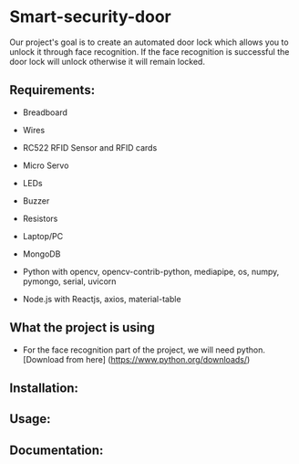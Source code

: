 # Smart-security-door
Our project's goal is to create an automated door lock which allows you to unlock it through face recognition. If the face recognition is successful the door lock will unlock otherwise it will remain locked. 

## Requirements:

 -  Breadboard
   
 -  Wires
   
 - RC522 RFID Sensor and RFID cards
   
 -  Micro Servo 
   
 -  LEDs 
   
 -  Buzzer
   
 -  Resistors
   
 -  Laptop/PC 
   
 -  MongoDB
   
 -  Python with opencv, opencv-contrib-python, mediapipe, os, numpy, pymongo, serial, uvicorn
   
 -  Node.js with Reactjs, axios,  material-table
   
## What the project is using

 - For the face recognition part of the project, we will need python. 
   [Download from here] (https://www.python.org/downloads/)
 
## Installation:

## Usage:

## Documentation:
